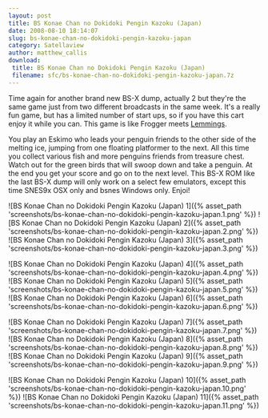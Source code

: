 ```yaml
---
layout: post
title: BS Konae Chan no Dokidoki Pengin Kazoku (Japan)
date: 2008-08-10 18:14:07
slug: bs-konae-chan-no-dokidoki-pengin-kazoku-japan
category: Satellaview
author: matthew_callis
download:
 title: BS Konae Chan no Dokidoki Pengin Kazoku (Japan)
 filename: sfc/bs-konae-chan-no-dokidoki-pengin-kazoku-japan.7z
---
```


Time again for another brand new BS-X dump, actually 2 but they're the same game just from two different broadcasts in the same week. It's a really fun game, but has a limited number of start ups, so if you have this cart enjoy it while you can. This game is like Frogger meets [Lemmings](http://superfamicom.org/info/47/ "Lemmings").

You play an Eskimo who leads your penguin friends to the other side of the melting ice, jumping from one floating platformer to the next. All this time you collect various fish and more penguins friends from treasure chest. Watch out for the green birds that will swoop down and take a penguin. At the end you get your score and go on to the next level. This BS-X ROM like the last BS-X dump will only work on a select few emulators, except this time SNES9x OSX only and bsnes Windows only. Enjoi!

![BS Konae Chan no Dokidoki Pengin Kazoku (Japan) 1]({% asset_path 'screenshots/bs-konae-chan-no-dokidoki-pengin-kazoku-japan.1.png' %})
![BS Konae Chan no Dokidoki Pengin Kazoku (Japan) 2]({% asset_path 'screenshots/bs-konae-chan-no-dokidoki-pengin-kazoku-japan.2.png' %})
![BS Konae Chan no Dokidoki Pengin Kazoku (Japan) 3]({% asset_path 'screenshots/bs-konae-chan-no-dokidoki-pengin-kazoku-japan.3.png' %})

![BS Konae Chan no Dokidoki Pengin Kazoku (Japan) 4]({% asset_path 'screenshots/bs-konae-chan-no-dokidoki-pengin-kazoku-japan.4.png' %})
![BS Konae Chan no Dokidoki Pengin Kazoku (Japan) 5]({% asset_path 'screenshots/bs-konae-chan-no-dokidoki-pengin-kazoku-japan.5.png' %})
![BS Konae Chan no Dokidoki Pengin Kazoku (Japan) 6]({% asset_path 'screenshots/bs-konae-chan-no-dokidoki-pengin-kazoku-japan.6.png' %})

![BS Konae Chan no Dokidoki Pengin Kazoku (Japan) 7]({% asset_path 'screenshots/bs-konae-chan-no-dokidoki-pengin-kazoku-japan.7.png' %})
![BS Konae Chan no Dokidoki Pengin Kazoku (Japan) 8]({% asset_path 'screenshots/bs-konae-chan-no-dokidoki-pengin-kazoku-japan.8.png' %})
![BS Konae Chan no Dokidoki Pengin Kazoku (Japan) 9]({% asset_path 'screenshots/bs-konae-chan-no-dokidoki-pengin-kazoku-japan.9.png' %})

![BS Konae Chan no Dokidoki Pengin Kazoku (Japan) 10]({% asset_path 'screenshots/bs-konae-chan-no-dokidoki-pengin-kazoku-japan.10.png' %})
![BS Konae Chan no Dokidoki Pengin Kazoku (Japan) 11]({% asset_path 'screenshots/bs-konae-chan-no-dokidoki-pengin-kazoku-japan.11.png' %})
